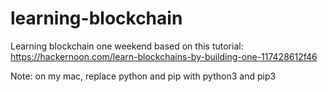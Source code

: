 # learning-blockchain
Learning blockchain one weekend based on this tutorial: https://hackernoon.com/learn-blockchains-by-building-one-117428612f46

Note: on my mac, replace python and pip with python3 and pip3 

